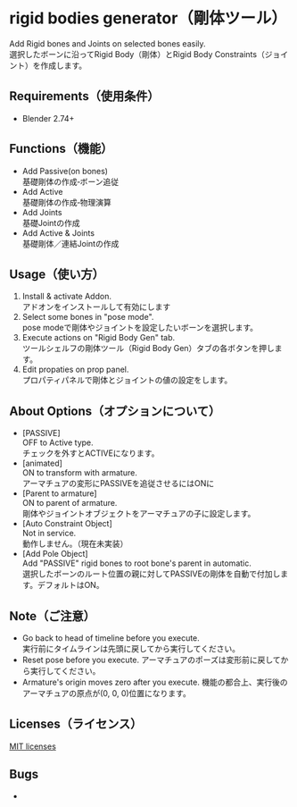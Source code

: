 # rigid bodies generator（剛体ツール）
Add Rigid bones and Joints on selected bones easily.  
選択したボーンに沿ってRigid Body（剛体）とRigid Body Constraints（ジョイント）を作成します。

## Requirements（使用条件）
* Blender 2.74+

## Functions（機能）
* Add Passive(on bones)  
基礎剛体の作成‐ボーン追従
* Add Active  
基礎剛体の作成‐物理演算
* Add Joints  
基礎Jointの作成
* Add Active & Joints  
基礎剛体／連結Jointの作成

## Usage（使い方）
1. Install & activate Addon.  
アドオンをインストールして有効にします
2. Select some bones in "pose mode".  
pose modeで剛体やジョイントを設定したいボーンを選択します。
3. Execute actions on "Rigid Body Gen" tab.  
ツールシェルフの剛体ツール（Rigid Body Gen）タブの各ボタンを押します。
4. Edit propaties on prop panel.  
プロパティパネルで剛体とジョイントの値の設定をします。

## About Options（オプションについて）
* [PASSIVE]  
OFF to Active type.  
チェックを外すとACTIVEになります。
* [animated]  
ON to transform with armature.  
アーマチュアの変形にPASSIVEを追従させるにはONに
* [Parent to armature]  
ON to parent of armature.   
剛体やジョイントオブジェクトをアーマチュアの子に設定します。
* [Auto Constraint Object]  
Not in service.  
動作しません。（現在未実装）
* [Add Pole Object]  
Add "PASSIVE" rigid bones to root bone's parent in automatic.  
選択したボーンのルート位置の親に対してPASSIVEの剛体を自動で付加します。デフォルトはON。


## Note（ご注意）
* Go back to head of timeline before you execute.  
実行前にタイムラインは先頭に戻してから実行してください。
* Reset pose before you execute.
アーマチュアのポーズは変形前に戻してから実行してください。
* Armature's origin moves zero after you execute.
機能の都合上、実行後のアーマチュアの原点が(0, 0, 0)位置になります。

## Licenses（ライセンス）
[MIT licenses](https://opensource.org/licenses/mit-license.php)

## Bugs
* 
